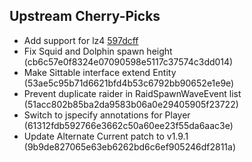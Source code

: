 ## Upstream Cherry-Picks
 - Add support for lz4 [597dcff](https://github.com/Ifiht/Aincrad/commit/597dcfffb9444f2c43a508a216e6f5d5eb712c04)
 - Fix Squid and Dolphin spawn height (cb6c57e0f8324e07090598e5117c37574c3dd014)
 - Make Sittable interface extend Entity (53ae5c95b71d6621bfd4b53c6792bb90652e1e9e)
 - Prevent duplicate raider in RaidSpawnWaveEvent list (51acc802b85ba2da9583b06a0e29405905f23722)
 - Switch to jspecify annotations for Player (61312fdb592766e3662c50a60ee23f55da6aac3e)
 - Update Alternate Current patch to v1.9.1 (9b9de827065e63eb6262bd6c6ef905246df2811a)
